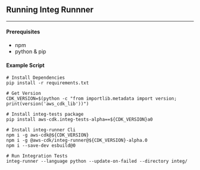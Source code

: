 

## Running Integ Runnner
---

#### Prerequisites
- npm
- python & pip

#### Example Script 
```shell
# Install Dependencies
pip install -r requirements.txt

# Get Version
CDK_VERSION=$(python -c "from importlib.metadata import version; print(version('aws_cdk_lib'))")

# Install integ-tests package
pip install aws-cdk.integ-tests-alpha==${CDK_VERSION}a0

# Install integ-runner Cli 
npm i -g aws-cdk@${CDK_VERSION}
npm i -g @aws-cdk/integ-runner@${CDK_VERSION}-alpha.0
npm i --save-dev esbuild@0

# Run Integration Tests
integ-runner --language python --update-on-failed --directory integ/
```